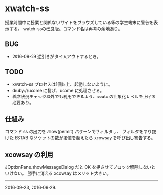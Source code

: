 # xwatch-ss

授業時間中に授業と関係ないサイトをブラウズしている等の学生端末に警告を表示する。
watch-ssの改良版。コマンド名は再考の余地あり。

## BUG

* 2016-09-29 逆引きがタイムアウトするとき。

## TODO

* xwatch-ss プロセスは1個以上、起動しないように。
* druby://ucome に投げ、ucome に処理させる。
* 着席状況チェック以外でも利用できるよう、seats の抽象化レベルを上げる必要あり。

## 仕組み

コマンド ss の出力を allow(permit) パターンでフィルタし、
フィルタをすり抜けた ESTAB なソケットの数が閾値を超えたら xcowsay を呼び出し警告する。

## xcowsay の利用

JOptionPane.showMessageDialog だと OK を押させてブロック解除しないといけない。
勝手に消える xcowsay はメリット大きい。


---
2016-09-23, 2016-09-29.
